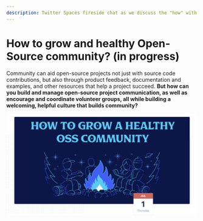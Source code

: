 ```yaml
---
description: Twitter Spaces fireside chat as we discuss the "how" with Brian Douglas.
---
```


# How to grow and healthy Open-Source community? \(in progress\)

Community can aid open-source projects not just with source code contributions, but also through product feedback, documentation and examples, and other resources that help a project succeed. **But how can you build and manage open-source project communication, as well as encourage and coordinate volunteer groups, all while building a welcoming, helpful culture that builds community?**

![](../.gitbook/assets/screenshot-2021-07-01-at-3.00.48-am.png)



